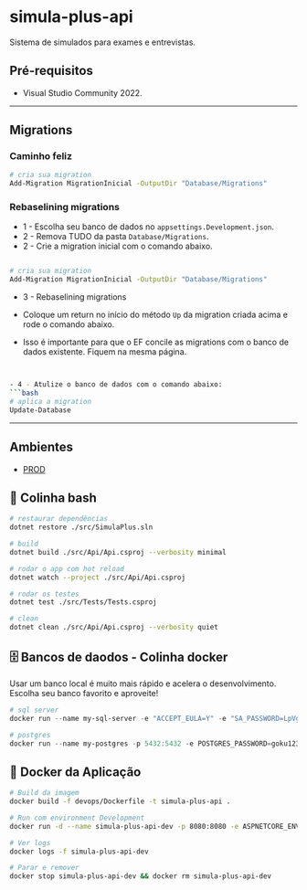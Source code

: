 # simula-plus-api

Sistema de simulados para exames e entrevistas.

## Pré-requisitos
- Visual Studio Community 2022.

---

## Migrations

### Caminho feliz

```bash
# cria sua migration
Add-Migration MigrationInicial -OutputDir "Database/Migrations"
```

### Rebaselining migrations

- 1 - Escolha seu banco de dados no `appsettings.Development.json`.
- 2 - Remova TUDO da pasta `Database/Migrations`.
- 2 - Crie a migration inicial com o comando abaixo.

```bash

# cria sua migration
Add-Migration MigrationInicial -OutputDir "Database/Migrations"
```

- 3 - Rebaselining migrations

- Coloque um return no início do método `Up` da migration criada acima e rode o comando abaixo.
- Isso é importante para que o EF concile as migrations com o banco de dados existente. Fiquem na mesma página.
```bash


- 4 - Atulize o banco de dados com o comando abaixo:
```bash
# aplica a migration
Update-Database
```



---
## Ambientes 
- [PROD](https://mock-exams.pegasus-soft.com.br/swagger)


## 🔧 Colinha bash

```bash
# restaurar dependências
dotnet restore ./src/SimulaPlus.sln

# build
dotnet build ./src/Api/Api.csproj --verbosity minimal

# rodar o app com hot reload
dotnet watch --project ./src/Api/Api.csproj

# rodar os testes
dotnet test ./src/Tests/Tests.csproj

# clean
dotnet clean ./src/Api/Api.csproj --verbosity quiet
```


## 🗄️ Bancos de daodos - Colinha docker

Usar um banco local é muito mais rápido e acelera o desenvolvimento. Escolha seu banco favorito e aproveite!

```powershell
# sql server
docker run --name my-sql-server -e "ACCEPT_EULA=Y" -e "SA_PASSWORD=LpVgt4fLMZbg7kcp" -p 1433:1433 -d mcr.microsoft.com/mssql/server:2022-latest

# postgres
docker run --name my-postgres -p 5432:5432 -e POSTGRES_PASSWORD=goku123 -e PGDATA=/var/lib/postgresql-static/data -d postgres
```

## 🐳 Docker da Aplicação

```bash
# Build da imagem
docker build -f devops/Dockerfile -t simula-plus-api .

# Run com environment Development
docker run -d --name simula-plus-api-dev -p 8080:8080 -e ASPNETCORE_ENVIRONMENT=Development simula-plus-api

# Ver logs
docker logs -f simula-plus-api-dev

# Parar e remover
docker stop simula-plus-api-dev && docker rm simula-plus-api-dev
```
